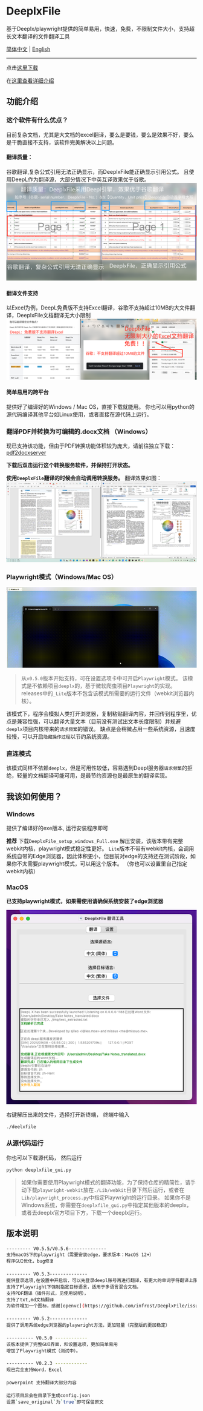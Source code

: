 # DeeplxFile
基于Deeplx/playwright提供的简单易用，快速，免费，不限制文件大小，支持超长文本翻译的文件翻译工具

[简体中文](https://github.com/infrost/DeeplxFile)
|
[English](/README_translated.md)

------------------
点击[这里下载](https://github.com/infrost/DeeplxFile/releases)

在[这里查看详细介绍](https://blog.infrost.site/2024/08/29/DeeplxFile/)

## 功能介绍
### 这个软件有什么优点？
目前复杂文档，尤其是大文档的excel翻译，要么是要钱，要么是效果不好，要么是干脆直接不支持，该软件完美解决以上问题。
#### 翻译质量：
谷歌翻译,复杂公式引用无法正确显示，而DeeplxFile能正确显示引用公式。
且使用DeepL作为翻译源，大部分情况下中英互译效果优于谷歌。
![HighQuality](/images/deeplxfile_quality.png)

#### 翻译文件支持
以Excel为例，DeepL免费版不支持Excel翻译，谷歌不支持超过10MB的大文件翻译，DeeplxFile文档翻译无大小限制
![FileSupport](/images/deeplx_file_support.png)

#### 简单易用的跨平台
提供好了编译好的Windows / Mac OS，直接下载就能用。
你也可以用python的源代码编译其他平台如Linux使用，或者直接在源代码上运行。

### 翻译PDF并转换为可编辑的.docx文档 （Windows）
现已支持该功能，但由于PDF转换功能体积较为庞大，请前往独立下载：
[pdf2docxserver](https://github.com/infrost/pdf2docxserver/releases/)

**下载后双击运行这个转换服务软件，并保持打开状态。**

**使用`DeeplxFile`翻译的时候会自动调用转换服务。**
翻译效果如图：
![pdf_translation](/images/pdf_translate.png)

### Playwright模式（Windows/Mac OS）
![playwright.gif](/images/playwright.gif)
> 从`v0.5.0`版本开始支持，可在设置选项卡中可开启`Playwright`模式。
> 该模式是不依赖项目`deeplx`的，基于微软爬虫项目`Playwright`的实现。
> releases中的`_Lite`版本不包含该模式所需要的运行文件（webkit浏览器内核）。

该模式下，程序会模拟人类打开浏览器，复制粘贴翻译内容，并回传到程序里，优点是兼容性强，可以翻译大量文本（目前没有测试出文本长度限制）并规避`deeplx`项目内核带来的`请求频繁`的错误。
缺点是会稍微占用一些系统资源，且速度较慢，可以开启`隐藏操作过程`以节约系统资源。

### 直连模式
该模式同样不依赖`deeplx`，但是可用性较低，容易遇到Deepl服务器`请求频繁`的拒绝，轻量的文档翻译可能可用，是最节约资源也是最原生的翻译实现。

## 我该如何使用？
### Windows
提供了编译好的exe版本, 运行安装程序即可

**推荐** 下载`DeeplxFile_setup_windows_Full.exe` 解压安装，该版本带有完整webkit内核，playwright模式稳定性更好。
`Lite`版本不带有webkit内核，会调用系统自带的Edge浏览器，因此体积更小，但目前对edge的支持还在测试阶段，如果你不太需要playwright模式，可以用这个版本。
（你也可以设置里自己指定webkit内核）

### MacOS

**已支持playwright模式，如果需使用请确保系统安装了edge浏览器**

![MacOS](/images/MacOS.png)

右键解压出来的文件，选择打开新终端，
终端中输入
```bash
./deelxfile
```

### 从源代码运行
你也可以下载源代码，
然后运行
```bash
python deeplxfile_gui.py
```
> 如果你需要使用Playwright模式的翻译功能，为了保持仓库的精简性，请手动下载`playwright-webkit`放在`./Lib/webkit`目录下然后运行，或者在`Lib/playwright_process.py`中指定Playwright的运行目录。
> 如果你不是Windows系统，你需要在`deeplxfile_gui.py`中指定其他版本的deeplx，或者去deeplx官方项目下方，下载一个deeplx运行。


## 版本说明

```bash
--------- V0.5.5/V0.5.6--------------
支持macOS下的playwright（需要安装edge，要求版本：MacOS 12+）
程序GUI优化，bug修复

--------- V0.5.3--------------
提供登录选项,在设置中开启后，可以先登录deepl账号再进行翻译，有更大的单词字符翻译上限。
支持了Playwright下强制指定目标语言，适用于多语言混合文档。
支持PDF翻译（插件形式，见使用说明），
支持了txt,md文档翻译
为软件增加一个图标，感谢[openvc](https://github.com/infrost/DeeplxFile/issues/3)

--------- V0.5.2--------------
提供了调用系统edge浏览器的playwright方法，更加轻量（完整版的更加稳定）

---------- V0.5.0 ------------
该版本提供了完整GUI界面，和设置选项，更加简单易用
增加了Playwright模式（测试中）。

---------- V0.2.3 ------------
现已完全支持Word，Excel

powerpoint 支持翻译大部分内容

运行项目后会在目录下生成config.json
设置`save_original`为`true`即可保留原文
```
